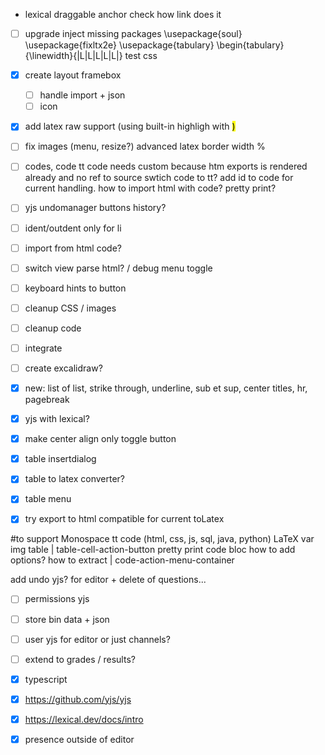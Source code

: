 - lexical draggable anchor check how link does it
- [ ] upgrade inject missing packages
\usepackage{soul}
\usepackage{fixltx2e}
\usepackage{tabulary}
\begin{tabulary}{\linewidth}{|L|L|L|L|L|} test css

- [x] create layout framebox <box>
	- [ ] handle import + json
	- [ ] icon
- [x] add latex raw support (using built-in highligh with <mark>)
- [ ] fix images (menu, resize?)
	advanced latex
	border
	width %
- [ ] codes, code tt
	code needs custom because htm exports is rendered already and no ref to source
	swtich code to tt?
	add id to code for current handling.
	how to import html with code?
	pretty print?
- [ ] yjs undomanager buttons history?
- [ ] ident/outdent only for li
- [ ] import from html code?
- [ ] switch view parse html? / debug menu toggle
- [ ] keyboard hints to button
- [ ] cleanup CSS / images
- [ ] cleanup code
- [ ] integrate
- [ ] create excalidraw?
- [x] new: list of list, strike through, underline, sub et sup, center titles, hr, pagebreak
- [x] yjs with lexical?
- [x] make center align only toggle button
- [x] table insertdialog
- [x] table to latex converter?
- [x] table menu
- [x] try export to html compatible for current toLatex

#to support
Monospace tt
code (html, css, js, sql, java, python)
LaTeX var
img
table | table-cell-action-button
pretty print code bloc how to add options? how to extract | code-action-menu-container

add undo yjs? for editor + delete of questions...
- [ ] permissions yjs
- [ ] store bin data + json
- [ ] user yjs for editor or just channels?
- [ ] extend to grades / results?
- [x] typescript
- [x] https://github.com/yjs/yjs
- [x] https://lexical.dev/docs/intro
- [x] presence outside of editor

